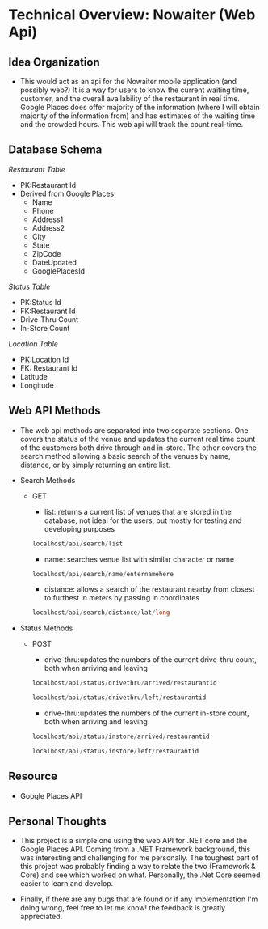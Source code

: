 # Technical Overview: **Nowaiter (Web Api)**

## **Idea Organization**
- This would act as an api for the Nowaiter mobile application (and possibly web?) It is a way for users to know the current waiting time, customer, and the overall availability of the restaurant in real time. Google Places does offer majority of the information (where I will obtain majority of the information from) and has estimates of the waiting time and the crowded hours. This web api will track the count real-time. 


## Database Schema 
*Restaurant Table*
- PK:Restaurant Id
- Derived from Google Places  
    - Name
    - Phone
    - Address1
    - Address2
    - City
    - State
    - ZipCode
    - DateUpdated
    - GooglePlacesId

*Status Table*
- PK:Status Id
- FK:Restaurant Id
- Drive-Thru Count
- In-Store Count

*Location Table*
- PK:Location Id
- FK: Restaurant Id
- Latitude 
- Longitude


## Web API Methods
- The web api methods are separated into two separate sections. One covers the status of the venue and updates the current real time count of the customers both drive through and in-store. The other covers the search method allowing a basic search of the venues by name, distance, or by simply returning an entire list. 

- Search Methods
    - GET
        - list: returns a current list of venues that are stored in the database, not ideal for the users, but mostly for testing and developing purposes

        ```c#
        localhost/api/search/list
        ```
        - name: searches venue list with similar character or name

        ```c#
        localhost/api/search/name/enternamehere
        ```

        - distance: allows a search of the restaurant nearby from closest to furthest in meters by passing in coordinates

        ```c#
        localhost/api/search/distance/lat/long
        ```

    

- Status Methods
    - POST
        - drive-thru:updates the numbers of the current drive-thru count, both when arriving and leaving

        ```c#
        localhost/api/status/drivethru/arrived/restaurantid

        localhost/api/status/drivethru/left/restaurantid
        ```

        - drive-thru:updates the numbers of the current in-store count, both when arriving and leaving

        ```c#
        localhost/api/status/instore/arrived/restaurantid

        localhost/api/status/instore/left/restaurantid
        ```


## Resource
- Google Places API

## Personal Thoughts
- This project is a simple one using the web API for .NET core and the Google Places API. Coming from a .NET Framework background, this was interesting and challenging for me personally. The toughest part of this project was probably finding a way to relate the two (Framework & Core) and see which worked on what. Personally, the .Net Core seemed easier to learn and develop. 

- Finally, if there are any bugs that are found or if any implementation I'm doing wrong, feel free to let me know! the feedback is greatly appreciated. 